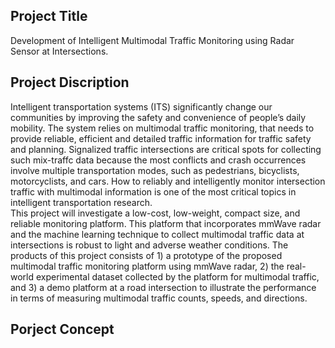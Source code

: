 ## Project Title
Development of Intelligent Multimodal Traffic Monitoring using Radar Sensor at Intersections.

## Project Discription
Intelligent transportation systems (ITS) significantly change our communities by improving the safety and convenience of people’s daily mobility. The system relies on multimodal traffic monitoring, that needs to provide reliable, efficient and detailed traffic information for traffic safety and planning. Signalized traffic intersections are critical spots for collecting such mix-traffc data because the most conflicts and crash occurrences involve multiple transportation modes, such as pedestrians, bicyclists, motorcyclists, and cars. How to reliably and intelligently monitor intersection traffic with multimodal information is one of the most critical topics in intelligent transportation research.  
This project will investigate a low-cost, low-weight, compact size, and reliable monitoring platform. This platform that incorporates mmWave radar and the machine learning technique to collect multimodal traffic data at intersections is robust to light and adverse weather conditions. The products of this project consists of 1) a prototype of the proposed multimodal traffic monitoring platform using mmWave radar, 2) the real-world experimental dataset collected by the platform for multimodal traffic, and 3) a demo platform at a road intersection to illustrate the performance in terms of measuring multimodal traffic counts, speeds, and directions.  

## Porject Concept
